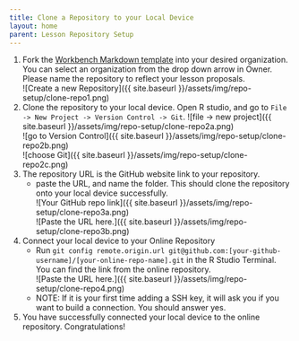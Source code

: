 ```yaml
---
title: Clone a Repository to your Local Device
layout: home
parent: Lesson Repository Setup
---
```

1. Fork the [Workbench Markdown template](https://github.com/new?template_name=workbench-template-md&template_owner=carpentries) into your desired organization. You can select an organization from the drop down arrow in Owner. Please name the repository to reflect your lesson proposals.\
![Create a new Repository]({{ site.baseurl }}/assets/img/repo-setup/clone-repo1.png)
2. Clone the repository to your local device. Open R studio, and go to `File -> New Project -> Version Control -> Git`.
![file -> new project]({{ site.baseurl }}/assets/img/repo-setup/clone-repo2a.png)\
![go to Version Control]({{ site.baseurl }}/assets/img/repo-setup/clone-repo2b.png)\
![choose Git]({{ site.baseurl }}/assets/img/repo-setup/clone-repo2c.png)
3. The repository URL is the GitHub website link to your repository.
    - paste the URL, and name the folder. This should clone the repository onto your local device successfully.\
    ![Your GitHub repo link]({{ site.baseurl }}/assets/img/repo-setup/clone-repo3a.png)\
    ![Paste the URL here.]({{ site.baseurl }}/assets/img/repo-setup/clone-repo3b.png)
4. Connect your local device to your Online Repository
    - Run `git config remote.origin.url git@github.com:[your-github-username]/[your-online-repo-name].git` in the R Studio Terminal. You can find the link from the online repository.\
    ![Paste the URL here.]({{ site.baseurl }}/assets/img/repo-setup/clone-repo4.png)
    - NOTE: If it is your first time adding a SSH key, it will ask you if you want to build a connection. You should answer yes. 
5. You have successfully connected your local device to the online repository. Congratulations!




